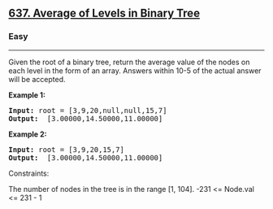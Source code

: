 
<h2><a href="https://leetcode.com/problems/average-of-levels-in-binary-tree/">637. Average of Levels in Binary Tree</a></h2>
<h3>Easy</h3>
<hr>
<div><p>
  Given the root of a binary tree, return the average value of the nodes on each level in the form of an array. Answers within 10-5 of the actual answer will be accepted.
 
</p>


<p><strong>Example 1:</strong></p>
<pre><strong>Input:</strong> root = [3,9,20,null,null,15,7]
<strong>Output:</strong>  [3.00000,14.50000,11.00000]
</pre>
  
  
  <p><strong>Example 2:</strong></p>
<pre><strong>Input:</strong> root = [3,9,20,15,7]
<strong>Output:</strong>  [3.00000,14.50000,11.00000]
</pre>

 

Constraints:

The number of nodes in the tree is in the range [1, 104].
-231 <= Node.val <= 231 - 1

